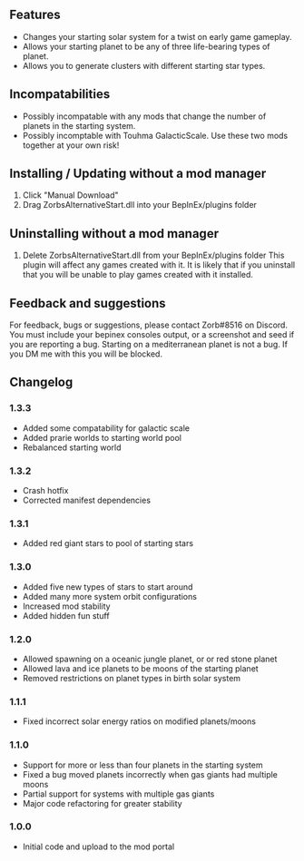## Features
- Changes your starting solar system for a twist on early game gameplay.
- Allows your starting planet to be any of three life-bearing types of planet.
- Allows you to generate clusters with different starting star types.

## Incompatabilities
- Possibly incompatable with any mods that change the number of planets in the starting system.
- Possibly incomptable with Touhma GalacticScale. Use these two mods together at your own risk!

## Installing / Updating without a mod manager
1. Click "Manual Download"
2. Drag ZorbsAlternativeStart.dll into your BepInEx/plugins folder

## Uninstalling without a mod manager
1. Delete ZorbsAlternativeStart.dll from your BepInEx/plugins folder
	This plugin will affect any games created with it. 
	It is likely that if you uninstall that you will be unable to play games created with it installed.

## Feedback and suggestions
For feedback, bugs or suggestions, please contact Zorb#8516 on Discord.
You must include your bepinex consoles output, or a screenshot and seed if you are reporting a bug.
Starting on a mediterranean planet is not a bug. If you DM me with this you will be blocked.

## Changelog
### 1.3.3
- Added some compatability for galactic scale
- Added prarie worlds to starting world pool
- Rebalanced starting world
### 1.3.2
- Crash hotfix
- Corrected manifest dependencies
### 1.3.1
- Added red giant stars to pool of starting stars
### 1.3.0
- Added five new types of stars to start around
- Added many more system orbit configurations
- Increased mod stability
- Added hidden fun stuff
### 1.2.0
- Allowed spawning on a oceanic jungle planet, or or red stone planet
- Allowed lava and ice planets to be moons of the starting planet
- Removed restrictions on planet types in birth solar system 
### 1.1.1
- Fixed incorrect solar energy ratios on modified planets/moons
### 1.1.0
- Support for more or less than four planets in the starting system
- Fixed a bug moved planets incorrectly when gas giants had multiple moons
- Partial support for systems with multiple gas giants
- Major code refactoring for greater stability
### 1.0.0
- Initial code and upload to the mod portal
